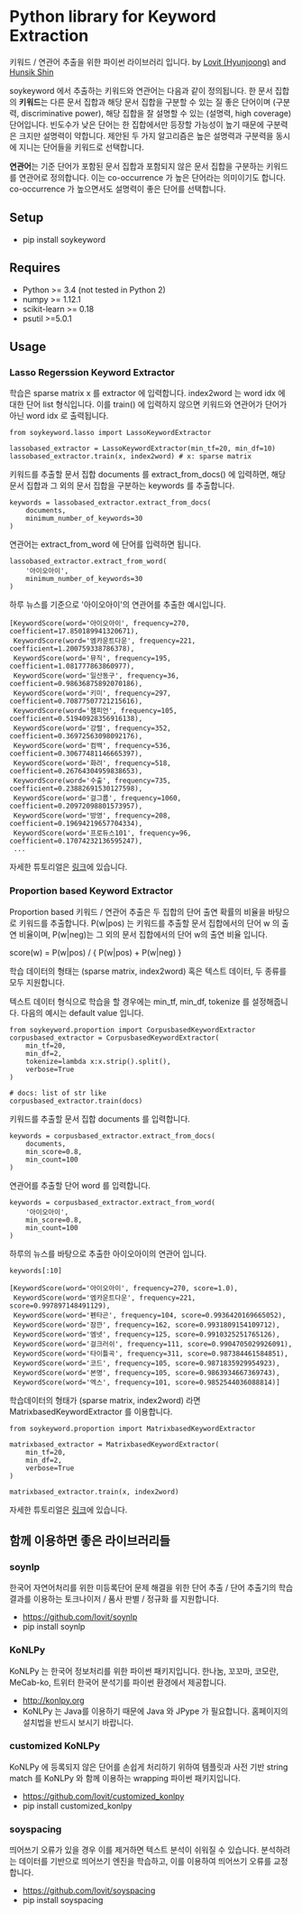 # Python library for Keyword Extraction

키워드 / 연관어 추출을 위한 파이썬 라이브러리 입니다. by [Lovit (Hyunjoong)][lovit] and [Hunsik Shin][hunsik] 

soykeyword 에서 추출하는 키워드와 연관어는 다음과 같이 정의됩니다. 한 문서 집합의 **키워드**는 다른 문서 집합과 해당 문서 집합을 구분할 수 있는 질 좋은 단어이며 (구분력, discriminative power), 해당 집합을 잘 설명할 수 있는 (설명력, high coverage) 단어입니다. 빈도수가 낮은 단어는 한 집합에서만 등장할 가능성이 높기 때문에 구분력은 크지만 설명력이 약합니다. 제안된 두 가지 알고리즘은 높은 설명력과 구분력을 동시에 지니는 단어들을 키워드로 선택합니다. 

**연관어**는 기준 단어가 포함된 문서 집합과 포함되지 않은 문서 집합을 구분하는 키워드를 연관어로 정의합니다. 이는 co-occurrence 가 높은 단어라는 의미이기도 합니다. co-occurrence 가 높으면서도 설명력이 좋은 단어를 선택합니다. 



## Setup

- pip install soykeyword

## Requires

- Python >= 3.4 (not tested in Python 2)
- numpy >= 1.12.1
- scikit-learn >= 0.18
- psutil >=5.0.1

## Usage

### Lasso Regerssion Keyword Extractor

학습은 sparse matrix x 를 extractor 에 입력합니다. index2word 는 word idx 에 대한 단어 list 형식입니다. 이를 train() 에 입력하지 않으면 키워드와 연관어가 단어가 아닌 word idx 로 출력됩니다.

    from soykeyword.lasso import LassoKeywordExtractor

    lassobased_extractor = LassoKeywordExtractor(min_tf=20, min_df=10)
    lassobased_extractor.train(x, index2word) # x: sparse matrix

키워드를 추출할 문서 집합 documents 를 extract_from_docs() 에 입력하면, 해당 문서 집합과 그 외의 문서 집합을 구분하는 keywords 를 추출합니다. 

    keywords = lassobased_extractor.extract_from_docs(
        documents, 
        minimum_number_of_keywords=30
    )

연관어는 extract_from_word 에 단어를 입력하면 됩니다.

    lassobased_extractor.extract_from_word(
        '아이오아이',
        minimum_number_of_keywords=30
    )

하루 뉴스를 기준으로 '아이오아이'의 연관어를 추출한 예시입니다.

    [KeywordScore(word='아이오아이', frequency=270, coefficient=17.850189941320671),
     KeywordScore(word='엠카운트다운', frequency=221, coefficient=1.200759338786378),
     KeywordScore(word='뮤직', frequency=195, coefficient=1.081777863860977),
     KeywordScore(word='일산동구', frequency=36, coefficient=0.98636875892070186),
     KeywordScore(word='키미', frequency=297, coefficient=0.70877507721215616),
     KeywordScore(word='챔피언', frequency=105, coefficient=0.51940928356916138),
     KeywordScore(word='강렬', frequency=352, coefficient=0.36972563098092176),
     KeywordScore(word='컴백', frequency=536, coefficient=0.30677481146665397),
     KeywordScore(word='화려', frequency=518, coefficient=0.26764304959838653),
     KeywordScore(word='수출', frequency=735, coefficient=0.23882691530127598),
     KeywordScore(word='걸그룹', frequency=1060, coefficient=0.20972098801573957),
     KeywordScore(word='방영', frequency=208, coefficient=0.19694219657704334),
     KeywordScore(word='프로듀스101', frequency=96, coefficient=0.17074232136595247),
     ...

자세한 튜토리얼은 [링크][lasso_tutorial]에 있습니다.

### Proportion based Keyword Extractor

Proportion based 키워드 / 연관어 추출은 두 집합의 단어 출연 확률의 비율을 바탕으로 키워드를 추출합니다. P(w|pos) 는 키워드를 추출할 문서 집합에서의 단어 w 의 출연 비율이며, P(w|neg)는 그 외의 문서 집합에서의 단어 w의 출연 비율 입니다. 

score(w) = P(w|pos) / { P(w|pos) + P(w|neg) }

학습 데이터의 형태는 (sparse matrix, index2word) 혹은 텍스트 데이터, 두 종류를 모두 지원합니다. 

텍스트 데이터 형식으로 학습을 할 경우에는 min_tf, min_df, tokenize 를 설정해줍니다. 다음의 예시는 default value 입니다.

    from soykeyword.proportion import CorpusbasedKeywordExtractor
    corpusbased_extractor = CorpusbasedKeywordExtractor(
        min_tf=20,
        min_df=2,
        tokenize=lambda x:x.strip().split(),
        verbose=True
    )

    # docs: list of str like
    corpusbased_extractor.train(docs)

키워드를 추출할 문서 집합 documents 를 입력합니다.

    keywords = corpusbased_extractor.extract_from_docs(
        documents,
        min_score=0.8,
        min_count=100
    )

연관어를 추출할 단어 word 를 입력합니다. 

    keywords = corpusbased_extractor.extract_from_word(
        '아이오아이',
        min_score=0.8,
        min_count=100
    )

하루의 뉴스를 바탕으로 추출한 아이오아이의 연관어 입니다. 

    keywords[:10]

    [KeywordScore(word='아이오아이', frequency=270, score=1.0),
     KeywordScore(word='엠카운트다운', frequency=221, score=0.997897148491129),
     KeywordScore(word='펜타곤', frequency=104, score=0.9936420169665052),
     KeywordScore(word='잠깐', frequency=162, score=0.9931809154109712),
     KeywordScore(word='엠넷', frequency=125, score=0.9910325251765126),
     KeywordScore(word='걸크러쉬', frequency=111, score=0.9904705029926091),
     KeywordScore(word='타이틀곡', frequency=311, score=0.987384461584851),
     KeywordScore(word='코드', frequency=105, score=0.9871835929954923),
     KeywordScore(word='본명', frequency=105, score=0.9863934667369743),
     KeywordScore(word='엑스', frequency=101, score=0.9852544036088814)]

학습데이터의 형태가 (sparse matrix, index2word) 라면 MatrixbasedKeywordExtractor 를 이용합니다.

    from soykeyword.proportion import MatrixbasedKeywordExtractor

    matrixbased_extractor = MatrixbasedKeywordExtractor(
        min_tf=20,
        min_df=2,
        verbose=True
    )

    matrixbased_extractor.train(x, index2word)

자세한 튜토리얼은 [링크][proportion_tutorial]에 있습니다.

## 함께 이용하면 좋은 라이브러리들

### soynlp

한국어 자연어처리를 위한 미등록단어 문제 해결을 위한 단어 추출 / 단어 추출기의 학습 결과를 이용하는 토크나이저 / 품사 판별 / 정규화 를 지원합니다.

- https://github.com/lovit/soynlp
- pip install soynlp

### KoNLPy

KoNLPy 는 한국어 정보처리를 위한 파이썬 패키지입니다. 한나눔, 꼬꼬마, 코모란, MeCab-ko, 트위터 한국어 분석기를 파이썬 환경에서 제공합니다. 

- http://konlpy.org
- KoNLPy 는 Java를 이용하기 때문에 Java 와 JPype 가 필요합니다. 홈페이지의 설치법을 반드시 보시기 바랍니다. 

### customized KoNLPy

KoNLPy 에 등록되지 않은 단어를 손쉽게 처리하기 위하여 템플릿과 사전 기반 string match 를 KoNLPy 와 함께 이용하는 wrapping 파이썬 패키지입니다.

- https://github.com/lovit/customized_konlpy
- pip install customized_konlpy

### soyspacing

띄어쓰기 오류가 있을 경우 이를 제거하면 텍스트 분석이 쉬워질 수 있습니다. 분석하려는 데이터를 기반으로 띄어쓰기 엔진을 학습하고, 이를 이용하여 띄어쓰기 오류를 교정합니다. 

- https://github.com/lovit/soyspacing
- pip install soyspacing

[lovit]: https://github.com/lovit
[hunsik]: https://github.com/hunsik
[lasso_tutorial]: tutorials/keyword_extraction_using_lasso_regression.ipynb
[proportion_tutorial]: tutorials/keyword_extraction_using_proportion_ratio.ipynb
